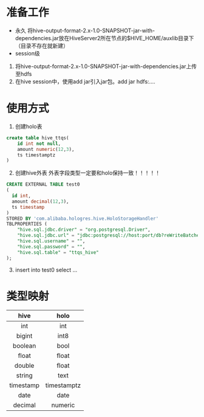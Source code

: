 # 准备工作
- 永久
将hive-output-format-2.x-1.0-SNAPSHOT-jar-with-dependencies.jar放在HiveServer2所在节点的$HIVE_HOME/auxlib目录下（目录不存在就新建）
- session级
1. 将hive-output-format-2.x-1.0-SNAPSHOT-jar-with-dependencies.jar上传至hdfs
2. 在hive session中，使用add jar引入jar包。add jar hdfs:....

# 使用方式
1. 创建holo表
```sql
create table hive_ttqs(
    id int not null,
    amount numeric(12,3),
    ts timestamptz
)
```
2. 创建hive外表 外表字段类型一定要和holo保持一致！！！！！
```sql
CREATE EXTERNAL TABLE test0
(
  id int,
  amount decimal(12,3),
  ts timestamp
)
STORED BY 'com.alibaba.hologres.hive.HoloStorageHandler'
TBLPROPERTIES (
    "hive.sql.jdbc.driver" = "org.postgresql.Driver",
    "hive.sql.jdbc.url" = "jdbc:postgresql://host:port/db?reWriteBatchedInserts=true",
    "hive.sql.username" = "",
    "hive.sql.password" = "",
    "hive.sql.table" = "ttqs_hive"
);
```
3. insert into test0 select ...    


# 类型映射
|hive|holo|
|:-:|:-:|
|int|int|
|bigint|int8|
|boolean|bool|
|float|float|
|double|float|
|string|text|
|timestamp|timestamptz|
|date|date|
|decimal|numeric|